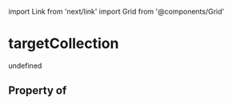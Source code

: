 import Link from 'next/link'
import Grid from '@components/Grid'

# targetCollection

undefined

## Property of



